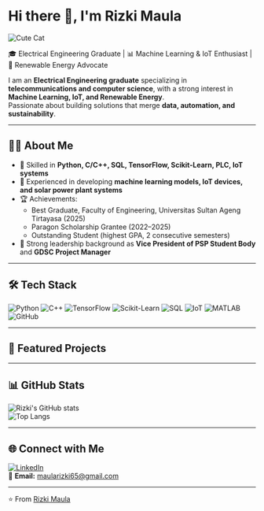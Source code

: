 # Hi there 👋, I'm Rizki Maula

![Cute Cat](https://media.giphy.com/media/LOtqITm3tFmiA/giphy.gif)

🎓 Electrical Engineering Graduate | 📊 Machine Learning & IoT Enthusiast | 🌱 Renewable Energy Advocate  

I am an **Electrical Engineering graduate** specializing in **telecommunications and computer science**, with a strong interest in **Machine Learning, IoT, and Renewable Energy**.  
Passionate about building solutions that merge **data, automation, and sustainability**.  

---

## 🧑‍💻 About Me
- 🎯 Skilled in **Python, C/C++, SQL, TensorFlow, Scikit-Learn, PLC, IoT systems**  
- 🚀 Experienced in developing **machine learning models, IoT devices, and solar power plant systems**  
- 🏆 Achievements:  
  - Best Graduate, Faculty of Engineering, Universitas Sultan Ageng Tirtayasa (2025)  
  - Paragon Scholarship Grantee (2022–2025)  
  - Outstanding Student (highest GPA, 2 consecutive semesters)  
- 🤝 Strong leadership background as **Vice President of PSP Student Body** and **GDSC Project Manager**

---

## 🛠️ Tech Stack
![Python](https://img.shields.io/badge/Python-3776AB?style=for-the-badge&logo=python&logoColor=white)
![C++](https://img.shields.io/badge/C++-00599C?style=for-the-badge&logo=cplusplus&logoColor=white)
![TensorFlow](https://img.shields.io/badge/TensorFlow-FF6F00?style=for-the-badge&logo=tensorflow&logoColor=white)
![Scikit-Learn](https://img.shields.io/badge/ScikitLearn-F7931E?style=for-the-badge&logo=scikitlearn&logoColor=white)
![SQL](https://img.shields.io/badge/SQL-4479A1?style=for-the-badge&logo=postgresql&logoColor=white)
![IoT](https://img.shields.io/badge/IoT-008C99?style=for-the-badge&logo=arduino&logoColor=white)
![MATLAB](https://img.shields.io/badge/MATLAB-ff8000?style=for-the-badge&logo=mathworks&logoColor=white)
![GitHub](https://img.shields.io/badge/GitHub-181717?style=for-the-badge&logo=github&logoColor=white)

---

## 📌 Featured Projects

---

## 📊 GitHub Stats
![Rizki's GitHub stats](https://github-readme-stats.vercel.app/api?username=RizkiMaula65&show_icons=true&theme=radical)  
![Top Langs](https://github-readme-stats.vercel.app/api/top-langs/?username=RizkiMaula65&layout=compact&theme=radical)  

---

## 🌐 Connect with Me
[![LinkedIn](https://img.shields.io/badge/LinkedIn-0A66C2?style=for-the-badge&logo=linkedin&logoColor=white)](https://www.linkedin.com/in/rizkim65)  
📧 **Email:** maularizki65@gmail.com  

---

⭐️ From [Rizki Maula](https://github.com/RizkiMaula65)
